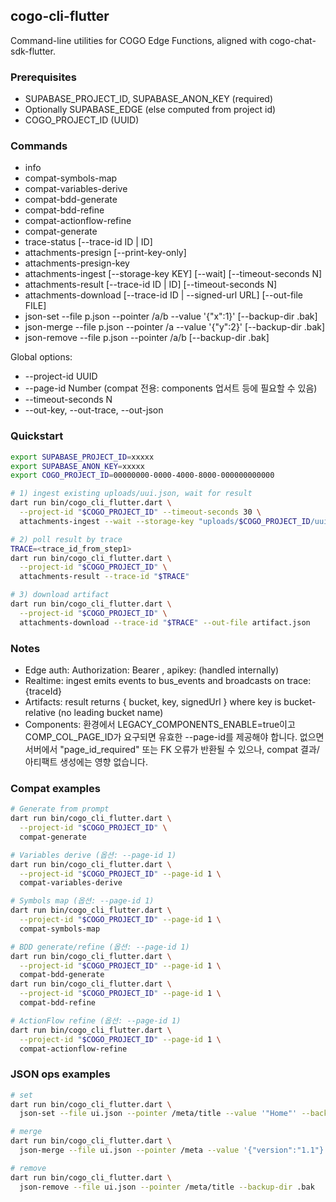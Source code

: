 ## cogo-cli-flutter

Command-line utilities for COGO Edge Functions, aligned with cogo-chat-sdk-flutter.

### Prerequisites
- SUPABASE_PROJECT_ID, SUPABASE_ANON_KEY (required)
- Optionally SUPABASE_EDGE (else computed from project id)
- COGO_PROJECT_ID (UUID)

### Commands
- info
- compat-symbols-map
- compat-variables-derive
- compat-bdd-generate
- compat-bdd-refine
- compat-actionflow-refine
- compat-generate
- trace-status [--trace-id ID | ID]
- attachments-presign [--print-key-only]
- attachments-presign-key
- attachments-ingest [--storage-key KEY] [--wait] [--timeout-seconds N]
- attachments-result [--trace-id ID | ID] [--timeout-seconds N]
- attachments-download [--trace-id ID | --signed-url URL] [--out-file FILE]
- json-set --file p.json --pointer /a/b --value '{"x":1}' [--backup-dir .bak]
- json-merge --file p.json --pointer /a --value '{"y":2}' [--backup-dir .bak]
- json-remove --file p.json --pointer /a/b [--backup-dir .bak]

Global options:
- --project-id UUID
- --page-id Number (compat 전용: components 업서트 등에 필요할 수 있음)
- --timeout-seconds N
- --out-key, --out-trace, --out-json

### Quickstart
```bash
export SUPABASE_PROJECT_ID=xxxxx
export SUPABASE_ANON_KEY=xxxxx
export COGO_PROJECT_ID=00000000-0000-4000-8000-000000000000

# 1) ingest existing uploads/uui.json, wait for result
dart run bin/cogo_cli_flutter.dart \
  --project-id "$COGO_PROJECT_ID" --timeout-seconds 30 \
  attachments-ingest --wait --storage-key "uploads/$COGO_PROJECT_ID/uui.json"

# 2) poll result by trace
TRACE=<trace_id_from_step1>
dart run bin/cogo_cli_flutter.dart \
  --project-id "$COGO_PROJECT_ID" \
  attachments-result --trace-id "$TRACE"

# 3) download artifact
dart run bin/cogo_cli_flutter.dart \
  --project-id "$COGO_PROJECT_ID" \
  attachments-download --trace-id "$TRACE" --out-file artifact.json
```

### Notes
- Edge auth: Authorization: Bearer <ANON>, apikey: <ANON> (handled internally)
- Realtime: ingest emits events to bus_events and broadcasts on trace:{traceId}
- Artifacts: result returns { bucket, key, signedUrl } where key is bucket-relative (no leading bucket name)
- Components: 환경에서 LEGACY_COMPONENTS_ENABLE=true이고 COMP_COL_PAGE_ID가 요구되면 유효한 --page-id를 제공해야 합니다. 없으면 서버에서 "page_id_required" 또는 FK 오류가 반환될 수 있으나, compat 결과/아티팩트 생성에는 영향 없습니다.

### Compat examples
```bash
# Generate from prompt
dart run bin/cogo_cli_flutter.dart \
  --project-id "$COGO_PROJECT_ID" \
  compat-generate

# Variables derive (옵션: --page-id 1)
dart run bin/cogo_cli_flutter.dart \
  --project-id "$COGO_PROJECT_ID" --page-id 1 \
  compat-variables-derive

# Symbols map (옵션: --page-id 1)
dart run bin/cogo_cli_flutter.dart \
  --project-id "$COGO_PROJECT_ID" --page-id 1 \
  compat-symbols-map

# BDD generate/refine (옵션: --page-id 1)
dart run bin/cogo_cli_flutter.dart \
  --project-id "$COGO_PROJECT_ID" --page-id 1 \
  compat-bdd-generate
dart run bin/cogo_cli_flutter.dart \
  --project-id "$COGO_PROJECT_ID" --page-id 1 \
  compat-bdd-refine

# ActionFlow refine (옵션: --page-id 1)
dart run bin/cogo_cli_flutter.dart \
  --project-id "$COGO_PROJECT_ID" --page-id 1 \
  compat-actionflow-refine
```

### JSON ops examples
```bash
# set
dart run bin/cogo_cli_flutter.dart \
  json-set --file ui.json --pointer /meta/title --value '"Home"' --backup-dir .bak

# merge
dart run bin/cogo_cli_flutter.dart \
  json-merge --file ui.json --pointer /meta --value '{"version":"1.1"}' --backup-dir .bak

# remove
dart run bin/cogo_cli_flutter.dart \
  json-remove --file ui.json --pointer /meta/title --backup-dir .bak
```



